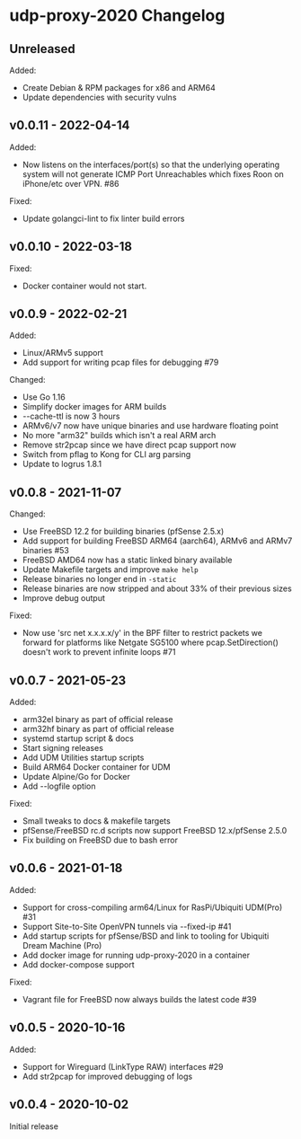 # udp-proxy-2020 Changelog

## Unreleased

Added:
 - Create Debian & RPM packages for x86 and ARM64
 - Update dependencies with security vulns

## v0.0.11 - 2022-04-14

Added:
 - Now listens on the interfaces/port(s) so that the
    underlying operating system will not generate ICMP Port Unreachables
    which fixes Roon on iPhone/etc over VPN. #86

Fixed:
 - Update golangci-lint to fix linter build errors 

## v0.0.10 - 2022-03-18

Fixed:
 - Docker container would not start.


## v0.0.9 - 2022-02-21

Added:

 - Linux/ARMv5 support
 - Add support for writing pcap files for debugging #79

Changed:

 - Use Go 1.16
 - Simplify docker images for ARM builds 
 - --cache-ttl is now 3 hours
 - ARMv6/v7 now have unique binaries and use hardware floating point
 - No more "arm32" builds which isn't a real ARM arch
 - Remove str2pcap since we have direct pcap support now
 - Switch from pflag to Kong for CLI arg parsing
 - Update to logrus 1.8.1

## v0.0.8 - 2021-11-07

Changed:

 - Use FreeBSD 12.2 for building binaries (pfSense 2.5.x)
 - Add support for building FreeBSD ARM64 (aarch64), ARMv6 and ARMv7 binaries #53
 - FreeBSD AMD64 now has a static linked binary available
 - Update Makefile targets and improve `make help`
 - Release binaries no longer end in `-static`
 - Release binaries are now stripped and about 33% of their previous sizes
 - Improve debug output

Fixed: 

- Now use 'src net x.x.x.x/y' in the BPF filter to restrict packets we forward
    for platforms like Netgate SG5100 where pcap.SetDirection() doesn't work 
    to prevent infinite loops #71

## v0.0.7 - 2021-05-23

Added:

 - arm32el binary as part of official release
 - arm32hf binary as part of official release
 - systemd startup script & docs
 - Start signing releases
 - Add UDM Utilities startup scripts
 - Build ARM64 Docker container for UDM
 - Update Alpine/Go for Docker
 - Add --logfile option

Fixed:

 - Small tweaks to docs & makefile targets
 - pfSense/FreeBSD rc.d scripts now support FreeBSD 12.x/pfSense 2.5.0
 - Fix building on FreeBSD due to bash error

## v0.0.6 - 2021-01-18

Added:

- Support for cross-compiling arm64/Linux for RasPi/Ubiquiti UDM(Pro) #31
- Support Site-to-Site OpenVPN tunnels via --fixed-ip #41
- Add startup scripts for pfSense/BSD and link to tooling for Ubiquiti Dream
    Machine (Pro)
- Add docker image for running udp-proxy-2020 in a container
- Add docker-compose support

Fixed:

- Vagrant file for FreeBSD now always builds the latest code #39

## v0.0.5 - 2020-10-16

Added:

- Support for Wireguard (LinkType RAW) interfaces #29
- Add str2pcap for improved debugging of logs

## v0.0.4 - 2020-10-02

Initial release
